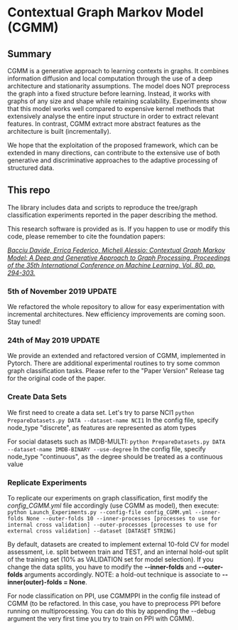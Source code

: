 # Contextual Graph Markov Model (CGMM)

## Summary
CGMM is a generative approach to learning contexts in graphs. It combines information diffusion and local computation through the use of a deep architecture and stationarity assumptions. The model does NOT preprocess the graph into a fixed structure before learning. Instead, it works with graphs of any size and shape while retaining scalability. Experiments show that this model works well compared to expensive kernel methods that extensively analyse the entire input structure in order to extract relevant features. In contrast, CGMM extract more abstract features as the architecture is built (incrementally). 

We hope that the exploitation of the proposed framework, which can be extended in many directions, can contribute to the extensive use of both generative and discriminative approaches to the adaptive processing of structured data.

## This repo
The library includes data and scripts to reproduce the tree/graph classification experiments reported in the paper describing the method.

This research software is provided as is. If you happen to use or modify this code, please remember to cite the foundation papers:

[*Bacciu Davide, Errica Federico, Micheli Alessio: Contextual Graph Markov Model: A Deep and Generative Approach to Graph Processing. Proceedings of the 35th International Conference on Machine Learning. Vol. 80. pp. 294-303.*
](http://proceedings.mlr.press/v80/bacciu18a.html)

### 5th of November 2019 UPDATE
We refactored the whole repository to allow for easy experimentation with incremental architectures. New efficiency improvements are coming soon. Stay tuned!


### 24th of May 2019 UPDATE
We provide an extended and refactored version of CGMM, implemented in Pytorch. There are additional experimental routines to try some common graph classification tasks. Please refer to the "Paper Version" Release tag for the original code of the paper.

### Create Data Sets

We first need to create a data set. Let's try to parse NCI1
`python PrepareDatasets.py DATA --dataset-name NCI1`
In the config file, specify node_type "discrete", as features are represented as atom types

For social datasets such as IMDB-MULTI:
`python PrepareDatasets.py DATA --dataset-name IMDB-BINARY --use-degree`
In the config file, specify node_type "continuous", as the degree should be treated as a continuous value

### Replicate Experiments

To replicate our experiments on graph classification, first modify the *config_CGMM.yml* file accordingly (use CGMM as model), then execute:
`python Launch_Experiments.py --config-file config_CGMM.yml --inner-folds None --outer-folds 10 --inner-processes [processes to use for internal cross validation] --outer-processes [processes to use for external cross validation] --dataset [DATASET STRING]`

By default, datasets are created to implement external 10-fold CV for model assessment, i.e. split between train and TEST, and an internal hold-out split of the training set (10% as VALIDATION set for model selection). If you change the data splits, you have to modify the **--inner-folds** and **--outer-folds** arguments accordingly. NOTE: a hold-out technique is associate to **--inner(outer)-folds = None**.

For node classification on PPI, use CGMMPPI in the config file instead of CGMM (to be refactored. In this case, you have to preprocess PPI before running on multiprocessing. You can do this by appending the --debug argument the very first time you try to train on PPI with CGMM).
